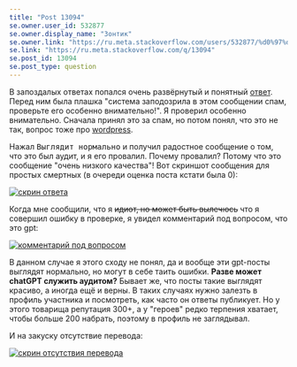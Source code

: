 ```yaml
---
title: "Post 13094"
se.owner.user_id: 532877
se.owner.display_name: "Зонтик"
se.owner.link: "https://ru.meta.stackoverflow.com/users/532877/%d0%97%d0%be%d0%bd%d1%82%d0%b8%d0%ba"
se.link: "https://ru.meta.stackoverflow.com/q/13094"
se.post_id: 13094
se.post_type: question
---
```

<p>В запоздалых ответах попался очень развёрнутый и понятный <a href="https://ru.stackoverflow.com/review/late-answers/886825">ответ</a>. Перед ним была плашка &quot;система заподозрила в этом сообщении спам, проверьте его особенно внимательно!&quot;. Я проверил особенно внимательно. Сначала принял это за спам, но потом понял, что это не так, вопрос тоже про <a href="https://ru.stackoverflow.com/questions/tagged/wordpress" class="post-tag" title="показать вопросы с меткой [wordpress]" aria-label="показать вопросы с меткой [wordpress]" rel="tag" aria-labelledby="tag-wordpress-tooltip-container">wordpress</a>.</p>
<p>Нажал <kbd>Выглядит нормально</kbd> и получил радостное сообщение о том, что это был аудит, и я его провалил. Почему провалил? Потому что это сообщение &quot;очень низкого качества&quot;! Вот скриншот сообщения для простых смертных (в очереди оценка поста кстати была 0):</p>
<p><a href="https://i.stack.imgur.com/t2Odn.png" rel="nofollow noreferrer"><img src="https://i.stack.imgur.com/t2Odn.png" alt="скрин ответа" /></a></p>
<p>Когда мне сообщили, что я <s>идиот, но может быть вылечюсь</s> что я совершил ошибку в проверке, я увидел комментарий под вопросом, что это gpt:</p>
<p><a href="https://i.stack.imgur.com/DStUN.png" rel="nofollow noreferrer"><img src="https://i.stack.imgur.com/DStUN.png" alt="комментарий под вопросом" /></a></p>
<p>В данном случае я этого сходу не понял, да и вообще эти gpt-посты выглядят нормально, но могут в себе таить ошибки. <strong>Разве может chatGPT служить аудитом?</strong> Бывает же, что посты такие выглядят красиво, а иногда ещё и верны. В таких случаях нужно залезть в профиль участника и посмотреть, как часто он ответы публикует. Но у этого товарища репутация 300+, а у &quot;героев&quot; редко терпения хватает, чтобы больше 200 набрать, поэтому в профиль не заглядывал.</p>
<p>И на закуску отсутствие перевода:</p>
<p><a href="https://i.stack.imgur.com/B9406.png" rel="nofollow noreferrer"><img src="https://i.stack.imgur.com/B9406.png" alt="скрин отсутствия перевода" /></a></p>
